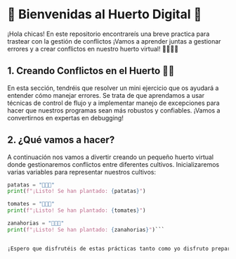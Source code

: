# 🌱 Bienvenidas al Huerto Digital 🌱

¡Hola chicas! En este repositorio encontrareís una breve practica para trastear con la gestión de conflictos ¡Vamos a aprender juntas a gestionar errores y a crear conflictos en nuestro huerto virtual! 👩🏼‍🌾✨


## 1. Creando Conflictos en el Huerto 🐞🧺

En esta sección, tendréis que resolver un mini ejercicio que os ayudará a entender cómo manejar errores. Se trata de que aprendamos a usar técnicas de control de flujo y a implementar manejo de excepciones para hacer que nuestros programas sean más robustos y confiables. ¡Vamos a convertirnos en expertas en debugging!

## 2. ¿Qué vamos a hacer?

A continuación nos vamos a divertir creando un pequeño huerto virtual donde gestionaremos conflictos entre diferentes cultivos. Inicializaremos varias variables para representar nuestros cultivos:

```python
patatas = "🥔🥔🥔"
print(f"¡Listo! Se han plantado: {patatas}")

tomates = "🍅🍅🍅"
print(f"¡Listo! Se han plantado: {tomates}")

zanahorias = "🥕🥕🥕"
print(f"¡Listo! Se han plantado: {zanahorias}")```


¡Espero que disfrutéis de estas prácticas tanto como yo disfruto preparándolas! Y por supuesto ya sabéis si os quedáis con alguna duda, no dudéis en preguntar. ¡Vamos a aprender y a crecer juntas! 🌻🌸🌼